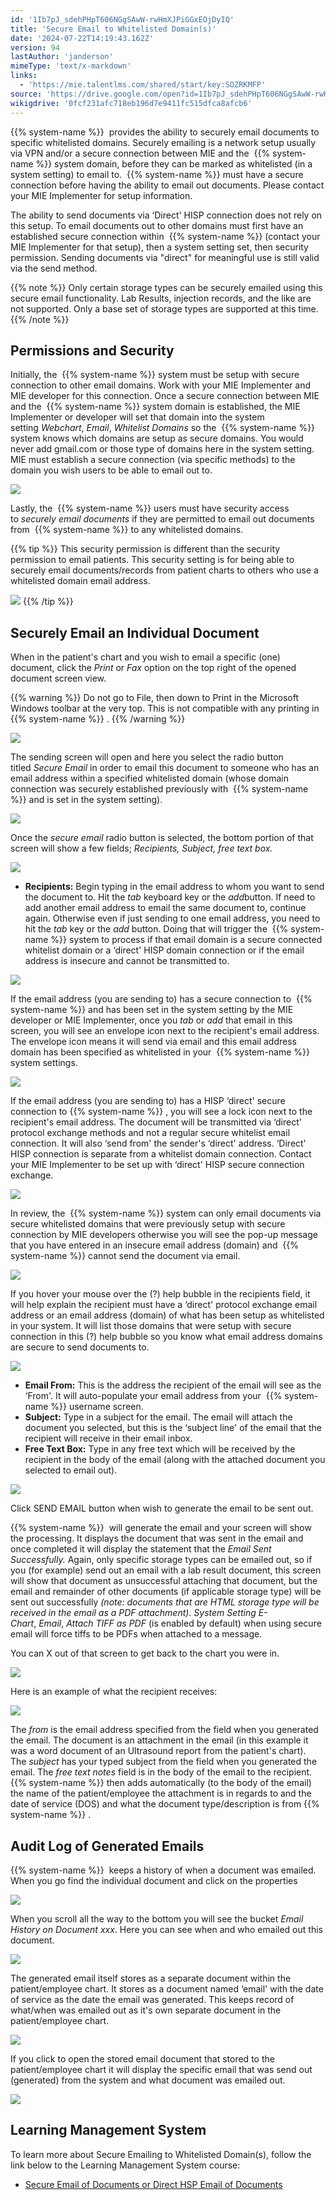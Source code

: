 ```yaml
---
id: '1Ib7pJ_sdehPHpT606NGgSAwW-rwHmXJPiGGxEOjDyIQ'
title: 'Secure Email to Whitelisted Domain(s)'
date: '2024-07-22T14:19:43.162Z'
version: 94
lastAuthor: 'janderson'
mimeType: 'text/x-markdown'
links:
  - 'https://mie.talentlms.com/shared/start/key:SOZRKMFP'
source: 'https://drive.google.com/open?id=1Ib7pJ_sdehPHpT606NGgSAwW-rwHmXJPiGGxEOjDyIQ'
wikigdrive: '0fcf231afc718eb196d7e9411fc515dfca8afcb6'
---
```

{{% system-name %}}  provides the ability to securely email documents to specific whitelisted domains. Securely emailing is a network setup usually via VPN and/or a secure connection between MIE and the  {{% system-name %}} system domain, before they can be marked as whitelisted (in a system setting) to email to.  {{% system-name %}} must have a secure connection before having the ability to email out documents. Please contact your MIE Implementer for setup information.

The ability to send documents via ‘Direct' HISP connection does not rely on this setup. To email documents out to other domains must first have an established secure connection within  {{% system-name %}} (contact your MIE Implementer for that setup), then a system setting set, then security permission. Sending documents via "direct" for meaningful use is still valid via the send method.

{{% note %}}
Only certain storage types can be securely emailed using this secure email functionality. Lab Results, injection records, and the like are not supported. Only a base set of storage types are supported at this time.
{{% /note %}}

## Permissions and Security

Initially, the  {{% system-name %}} system must be setup with secure connection to other email domains. Work with your MIE Implementer and MIE developer for this connection. Once a secure connection between MIE and the  {{% system-name %}} system domain is established, the MIE Implementer or developer will set that domain into the system setting *Webchart*, *Email*, *Whitelist Domains* so the  {{% system-name %}} system knows which domains are setup as secure domains. You would never add gmail.com or those type of domains here in the system setting. MIE must establish a secure connection (via specific methods) to the domain you wish users to be able to email out to.

![](../secure-email-to-whitelisted-domain-s.assets/91566388fd1673a88963046de201bbc4.png)

Lastly, the  {{% system-name %}} users must have security access to *securely email documents* if they are permitted to email out documents from  {{% system-name %}} to any whitelisted domains.

{{% tip %}}
This security permission is different than the security permission to email patients. This security setting is for being able to securely email documents/records from patient charts to others who use a whitelisted domain email address.

![](../secure-email-to-whitelisted-domain-s.assets/71173aa0c9b144a8d2dcc3106822ed6a.png)
{{% /tip %}}

## Securely Email an Individual Document

When in the patient's chart and you wish to email a specific (one) document, click the *Print* or *Fax* option on the top right of the opened document screen view.

{{% warning %}}
Do not go to File, then down to Print in the Microsoft Windows toolbar at the very top. This is not compatible with any printing in  {{% system-name %}} .
{{% /warning %}}

![](../secure-email-to-whitelisted-domain-s.assets/be63f8e2b1318a70310281fc91bb3e68.png)

The sending screen will open and here you select the radio button titled *Secure Email* in order to email this document to someone who has an email address within a specified whitelisted domain (whose domain connection was securely established previously with  {{% system-name %}} and is set in the system setting).

![](../secure-email-to-whitelisted-domain-s.assets/0fdf226c9d622e64a484a2ed8a813893.png)

Once the *secure email* radio button is selected, the bottom portion of that screen will show a few fields; *Recipients, Subject, free text box.*

![](../secure-email-to-whitelisted-domain-s.assets/ff4aa5325b8e3de3ed661612eab92daf.png)

* <strong>Recipients:</strong> Begin typing in the email address to whom you want to send the document to. Hit the <em>tab</em> keyboard key or the <em>add</em>button. If need to add another email address to email the same document to, continue again. Otherwise even if just sending to one email address, you need to hit the <em>tab</em> key or the <em>add</em> button. Doing that will trigger the  {{% system-name %}} system to process if that email domain is a secure connected whitelist domain or a ‘direct' HISP domain connection or if the email address is insecure and cannot be transmitted to.

![](../secure-email-to-whitelisted-domain-s.assets/08d595f62eea0358539c00a2d0bed44a.png)

If the email address (you are sending to) has a secure connection to  {{% system-name %}} and has been set in the system setting by the MIE developer or MIE Implementer, once you *tab* or *add* that email in this screen, you will see an envelope icon next to the recipient's email address. The envelope icon means it will send via email and this email address domain has been specified as whitelisted in your  {{% system-name %}} system settings.

![](../secure-email-to-whitelisted-domain-s.assets/d95ddb63e590d7faed1d89226add102f.png)

If the email address (you are sending to) has a HISP ‘direct' secure connection to {{% system-name %}} , you will see a lock icon next to the recipient's email address. The document will be transmitted via ‘direct' protocol exchange methods and not a regular secure whitelist email connection. It will also ‘send from' the sender's ‘direct' address. ‘Direct' HISP connection is separate from a whitelist domain connection. Contact your MIE Implementer to be set up with ‘direct' HISP secure connection exchange.

![](../secure-email-to-whitelisted-domain-s.assets/1a8eb158f26cb0ba4c37280c4db461b8.png)

In review, the  {{% system-name %}} system can only email documents via secure whitelisted domains that were previously setup with secure connection by MIE developers otherwise you will see the pop-up message that you have entered in an insecure email address (domain) and  {{% system-name %}} cannot send the document via email.

![](../secure-email-to-whitelisted-domain-s.assets/cc39f6c3d38697c579bcbfbef5d6e100.png)

If you hover your mouse over the (?) help bubble in the recipients field, it will help explain the recipient must have a ‘direct' protocol exchange email address or an email address (domain) of what has been setup as whitelisted in your system. It will list those domains that were setup with secure connection in this (?) help bubble so you know what email address domains are secure to send documents to.

![](../secure-email-to-whitelisted-domain-s.assets/1e23130c0b7b7672d39687d23fff0d72.png)

* <strong>Email From:</strong> This is the address the recipient of the email will see as the ‘From'. It will auto-populate your email address from your  {{% system-name %}} username screen.
* <strong>Subject:</strong> Type in a subject for the email. The email will attach the document you selected, but this is the ‘subject line' of the email that the recipient will receive in their email inbox.
* <strong>Free Text Box:</strong> Type in any free text which will be received by the recipient in the body of the email (along with the attached document you selected to email out).

![](../secure-email-to-whitelisted-domain-s.assets/c5bd93c93267b5a5dab8e4b15f779de3.png)

Click SEND EMAIL button when wish to generate the email to be sent out.

{{% system-name %}}  will generate the email and your screen will show the processing. It displays the document that was sent in the email and once completed it will display the statement that the *Email Sent Successfully.* Again, only specific storage types can be emailed out, so if you (for example) send out an email with a lab result document, this screen will show that document as unsuccessful attaching that document, but the email and remainder of other documents (if applicable storage type) will be sent out successfully *(note: documents that are HTML storage type will be received in the email as a PDF attachment)*. *System Setting E-Chart*, *Email*, *Attach TIFF as PDF* (is enabled by default) when using secure email will force tiffs to be PDFs when attached to a message.

You can X out of that screen to get back to the chart you were in.

![](../secure-email-to-whitelisted-domain-s.assets/d106a79d8c557677462bbf74eb4457ad.png)

Here is an example of what the recipient receives:

![](../secure-email-to-whitelisted-domain-s.assets/e2a1f128823c6b7b2b4c32b1f8b76a87.png)

The *from* is the email address specified from the field when you generated the email. The document is an attachment in the email (in this example it was a word document of an Ultrasound report from the patient's chart). The *subject* has your typed subject from the field when you generated the email. The *free text notes* field is in the body of the email to the recipient.  {{% system-name %}} then adds automatically (to the body of the email) the name of the patient/employee the attachment is in regards to and the date of service (DOS) and what the document type/description is from {{% system-name %}} .

## Audit Log of Generated Emails

{{% system-name %}}  keeps a history of when a document was emailed. When you go find the individual document and click on the properties

![](../secure-email-to-whitelisted-domain-s.assets/03efe08e8636b93762894b55864f8209.png)

When you scroll all the way to the bottom you will see the bucket *Email History on Document xxx*. Here you can see when and who emailed out this document.

![](../secure-email-to-whitelisted-domain-s.assets/7ee6c33a65b72a442f3f2493bef0fbd9.png)

The generated email itself stores as a separate document within the patient/employee chart. It stores as a document named ‘email' with the date of service as the date the email was generated. This keeps record of what/when was emailed out as it's own separate document in the patient/employee chart.

![](../secure-email-to-whitelisted-domain-s.assets/277b0d8e9c08ab5995a31a4cb1763f5d.png)

If you click to open the stored email document that stored to the patient/employee chart it will display the specific email that was send out (generated) from the system and what document was emailed out.

![](../secure-email-to-whitelisted-domain-s.assets/72821c842635fb4d80a959de712e88c2.png)

## Learning Management System

To learn more about Secure Emailing to Whitelisted Domain(s), follow the link below to the Learning Management System course:

* [Secure Email of Documents or Direct HSP Email of Documents](https://mie.talentlms.com/shared/start/key:SOZRKMFP)
